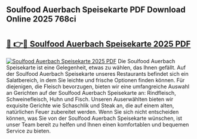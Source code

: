 ## Soulfood Auerbach Speisekarte PDF Download Online 2025 768ci

# <h2><a href="http://gc5h26.nevu.top/?p=Soulfood+Auerbach+Speisekarte">🔗 👉🔴 Soulfood Auerbach Speisekarte 2025 PDF</a></h2>

[![Soulfood Auerbach Speisekarte 2025 PDF](https://i.imgur.com/dBaPXMq.png)](http://gc5h26.nevu.top/?p=Soulfood+Auerbach+Speisekarte)
Die Soulfood Auerbach Speisekarte ist eine Gelegenheit, etwas zu wählen, das Ihnen gefällt. Auf der Soulfood Auerbach Speisekarte unseres Restaurants befindet sich ein Salatbereich, in dem Sie leichte und frische Optionen finden können. Für diejenigen, die Fleisch bevorzugen, bieten wir eine umfangreiche Auswahl an Gerichten auf der Soulfood Auerbach Speisekarte an: Rindfleisch, Schweinefleisch, Huhn und Fisch. Unseren Auserwählten bieten wir exquisite Gerichte wie Schaschlik und Steak an, die auf einem alten, natürlichen Feuer zubereitet werden. Wenn Sie sich nicht entscheiden können, was Sie von der Soulfood Auerbach Speisekarte wünschen, ist unser Team bereit zu helfen und Ihnen einen komfortablen und bequemen Service zu bieten.
